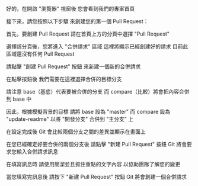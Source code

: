 好的，在開啟 "瀏覽器" 視窗後
您會看到我們的專案首頁

接下來，請您按照以下步驟
來創建您的第一個 Pull Request：

首先，要創建 Pull Request
請在首頁上方的分頁中選擇 "Pull Request"

選擇該分頁後，您將進入 "合併請求" 區域
這裡將顯示已經創建好的請求
目前此區域還沒有任何 Pull Request

請點擊 "創建 Pull Request" 按鈕
來新建一個新的合併請求

在點擊按鈕後
我們需要在這裡選擇合併的目標分支

請注意
base（基底）代表要被合併的分支
而 compare（比較）將會把內容合併到 base 中

因此，根據模擬背景的目標
請將 base 設為 "master"
而 compare 設為 "update-readme"
以將 "開發分支" 合併到 "主分支" 上

在設定完成後
Git 會比較兩個分支之間的差異並顯示在畫面上

在您已經確定好要合併的兩個分支後
請點擊 "新建 Pull Request" 按鈕
Git 將會要求您輸入合併請求訊息

在填寫訊息時
請使用簡潔並且抓住重點的文字內容
以協助團隊了解您的變更

當您填寫完訊息後
請按下 "新建 Pull Request" 按鈕
Git 將會創建一個合併請求